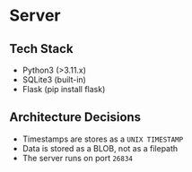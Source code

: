 # Server

## Tech Stack
- Python3   (>3.11.x)
- SQLite3   (built-in)
- Flask     (pip install flask)

## Architecture Decisions
- Timestamps are stores as a `UNIX TIMESTAMP`
- Data is stored as a BLOB, not as a filepath
- The server runs on port `26834`